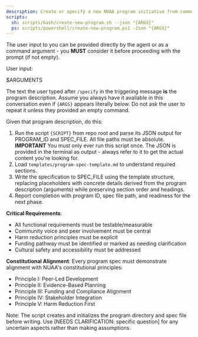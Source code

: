 ```yaml
---
description: Create or specify a new NUAA program initiative from community needs description, generating a comprehensive program specification document.
scripts:
  sh: scripts/bash/create-new-program.sh --json "{ARGS}"
  ps: scripts/powershell/create-new-program.ps1 -Json "{ARGS}"
---
```


The user input to you can be provided directly by the agent or as a command argument - you **MUST** consider it before proceeding with the prompt (if not empty).

User input:

$ARGUMENTS

The text the user typed after `/specify` in the triggering message **is** the program description. Assume you always have it available in this conversation even if `{ARGS}` appears literally below. Do not ask the user to repeat it unless they provided an empty command.

Given that program description, do this:

1. Run the script `{SCRIPT}` from repo root and parse its JSON output for PROGRAM_ID and SPEC_FILE. All file paths must be absolute.
   **IMPORTANT** You must only ever run this script once. The JSON is provided in the terminal as output - always refer to it to get the actual content you're looking for.
2. Load `templates/program-spec-template.md` to understand required sections.
3. Write the specification to SPEC_FILE using the template structure, replacing placeholders with concrete details derived from the program description (arguments) while preserving section order and headings.
4. Report completion with program ID, spec file path, and readiness for the next phase.

**Critical Requirements**:

- All functional requirements must be testable/measurable
- Community voice and peer involvement must be central
- Harm reduction principles must be explicit
- Funding pathway must be identified or marked as needing clarification
- Cultural safety and accessibility must be addressed

**Constitutional Alignment**:
Every program spec must demonstrate alignment with NUAA's constitutional principles:

- Principle I: Peer-Led Development
- Principle II: Evidence-Based Planning
- Principle III: Funding and Compliance Alignment
- Principle IV: Stakeholder Integration
- Principle V: Harm Reduction First

Note: The script creates and initializes the program directory and spec file before writing. Use [NEEDS CLARIFICATION: specific question] for any uncertain aspects rather than making assumptions.

